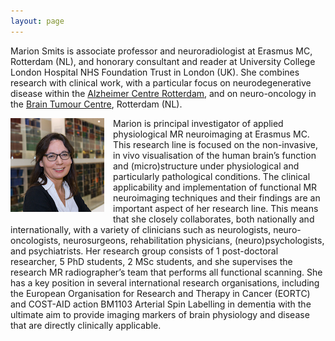 ```yaml
---
layout: page
---
```


Marion Smits is associate professor and neuroradiologist at Erasmus MC, Rotterdam (NL), and honorary consultant and reader at University College London Hospital NHS Foundation Trust in London (UK). She combines  research with clinical work, with a particular focus on neurodegenerative disease within the [Alzheimer Centre Rotterdam](http://www.erasmusmc.nl/alzheimercentrum/), and on neuro-oncology in the [Brain Tumour Centre](https://www.erasmusmc.nl/hersentumorcentrum/), Rotterdam (NL).  

<img src="marion.jpg" style="float:left;margin:0 1em 0.5em 0" alt="Marion Smits">
Marion is principal investigator of applied physiological MR neuroimaging at Erasmus MC. This research line is focused on the non-invasive, in vivo visualisation of the human brain’s function and (micro)structure under physiological and particularly pathological conditions. The clinical applicability and implementation of functional MR neuroimaging techniques and their findings are an important aspect of her research line. This means that she closely collaborates, both nationally and internationally, with a variety of clinicians such as neurologists, neuro-oncologists, neurosurgeons, rehabilitation physicians, (neuro)psychologists, and psychiatrists.  
Her research group consists of 1 post-doctoral researcher, 5 PhD students, 2 MSc students, and she supervises the research MR radiographer’s team that performs all functional scanning.  
She has a key position in several international research organisations, including the European Organisation for Research and Therapy in Cancer (EORTC) and COST-AID action BM1103 Arterial Spin Labelling in dementia with the  ultimate aim to provide imaging markers of brain physiology and disease that are directly clinically applicable. 
